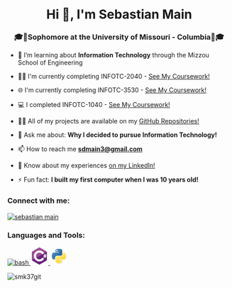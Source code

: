 <h1 align="center">Hi 👋, I'm Sebastian Main</h1>
<h3 align="center">🎓🐯Sophomore at the University of Missouri - Columbia🐯🎓</h3>

- 🌱 I’m learning about **Information Technology** through the Mizzou School of Engineering

- 👨‍💻 I'm currently completing INFOTC-2040 - [See My Coursework!](https://github.com/smk37git/INFOTC-2040)

- 🌐 I'm currently completing INFOTC-3530 - [See My Coursework!](https://github.com/smk37git/INFOTC-3530)

- 💻 I completed INFOTC-1040 - [See My Coursework!](https://github.com/smk37git/INFOTC-1040)

- 👨‍💻 All of my projects are available on my [GitHub Repositories!](https://github.com/smk37git?tab=repositories)

- 💬 Ask me about: **Why I decided to pursue Information Technology!**

- 📫 How to reach me **sdmain3@gmail.com**

- 📝 Know about my experiences [on my LinkedIn!](https://www.linkedin.com/in/sebastian-main-6a4799224/overlay/1726777582848/single-media-viewer/?profileId=ACoAADhbbZwBW9GrMYykBIEaEmsTwWo_BSO1usk)

- ⚡ Fun fact: **I built my first computer when I was 10 years old!**

<h3 align="left">Connect with me:</h3>
<p align="left">
<a href="https://linkedin.com/in/sebastian main" target="blank"><img align="center" src="https://raw.githubusercontent.com/rahuldkjain/github-profile-readme-generator/master/src/images/icons/Social/linked-in-alt.svg" alt="sebastian main" height="30" width="40" /></a>
</p>

<h3 align="left">Languages and Tools:</h3>
<p align="left"> <a href="https://www.gnu.org/software/bash/" target="_blank" rel="noreferrer"> <img src="https://www.vectorlogo.zone/logos/gnu_bash/gnu_bash-icon.svg" alt="bash" width="40" height="40"/> </a> <a href="https://www.w3schools.com/cs/" target="_blank" rel="noreferrer"> <img src="https://raw.githubusercontent.com/devicons/devicon/master/icons/csharp/csharp-original.svg" alt="csharp" width="40" height="40"/> </a> <a href="https://www.python.org" target="_blank" rel="noreferrer"> <img src="https://raw.githubusercontent.com/devicons/devicon/master/icons/python/python-original.svg" alt="python" width="40" height="40"/> </a> </p>

<p><img align="center" src="https://github-readme-stats.vercel.app/api/top-langs?username=smk37git&show_icons=true&locale=en&layout=compact" alt="smk37git" /></p>
